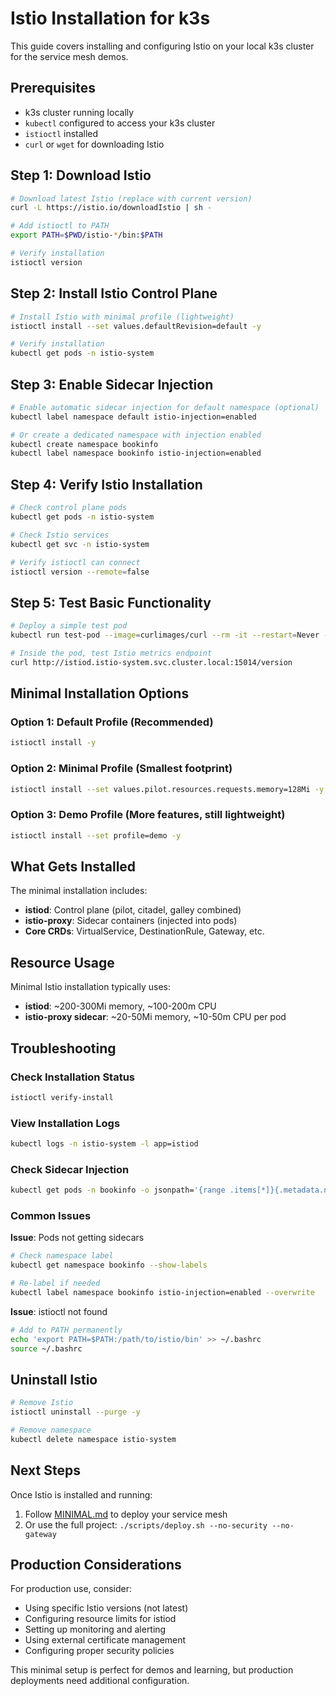 # Istio Installation for k3s

This guide covers installing and configuring Istio on your local k3s cluster for the service mesh demos.

## Prerequisites

- k3s cluster running locally
- `kubectl` configured to access your k3s cluster
- `istioctl` installed
- `curl` or `wget` for downloading Istio

## Step 1: Download Istio

```bash
# Download latest Istio (replace with current version)
curl -L https://istio.io/downloadIstio | sh -

# Add istioctl to PATH
export PATH=$PWD/istio-*/bin:$PATH

# Verify installation
istioctl version
```

## Step 2: Install Istio Control Plane

```bash
# Install Istio with minimal profile (lightweight)
istioctl install --set values.defaultRevision=default -y

# Verify installation
kubectl get pods -n istio-system
```

## Step 3: Enable Sidecar Injection

```bash
# Enable automatic sidecar injection for default namespace (optional)
kubectl label namespace default istio-injection=enabled

# Or create a dedicated namespace with injection enabled
kubectl create namespace bookinfo
kubectl label namespace bookinfo istio-injection=enabled
```

## Step 4: Verify Istio Installation

```bash
# Check control plane pods
kubectl get pods -n istio-system

# Check Istio services
kubectl get svc -n istio-system

# Verify istioctl can connect
istioctl version --remote=false
```

## Step 5: Test Basic Functionality

```bash
# Deploy a simple test pod
kubectl run test-pod --image=curlimages/curl --rm -it --restart=Never -- sh

# Inside the pod, test Istio metrics endpoint
curl http://istiod.istio-system.svc.cluster.local:15014/version
```

## Minimal Installation Options

### Option 1: Default Profile (Recommended)
```bash
istioctl install -y
```

### Option 2: Minimal Profile (Smallest footprint)
```bash
istioctl install --set values.pilot.resources.requests.memory=128Mi -y
```

### Option 3: Demo Profile (More features, still lightweight)
```bash
istioctl install --set profile=demo -y
```

## What Gets Installed

The minimal installation includes:

- **istiod**: Control plane (pilot, citadel, galley combined)
- **istio-proxy**: Sidecar containers (injected into pods)
- **Core CRDs**: VirtualService, DestinationRule, Gateway, etc.

## Resource Usage

Minimal Istio installation typically uses:
- **istiod**: ~200-300Mi memory, ~100-200m CPU
- **istio-proxy sidecar**: ~20-50Mi memory, ~10-50m CPU per pod

## Troubleshooting

### Check Installation Status
```bash
istioctl verify-install
```

### View Installation Logs
```bash
kubectl logs -n istio-system -l app=istiod
```

### Check Sidecar Injection
```bash
kubectl get pods -n bookinfo -o jsonpath='{range .items[*]}{.metadata.name}{"\t"}{.spec.containers[*].name}{"\n"}{end}'
```

### Common Issues

**Issue**: Pods not getting sidecars
```bash
# Check namespace label
kubectl get namespace bookinfo --show-labels

# Re-label if needed
kubectl label namespace bookinfo istio-injection=enabled --overwrite
```

**Issue**: istioctl not found
```bash
# Add to PATH permanently
echo 'export PATH=$PATH:/path/to/istio/bin' >> ~/.bashrc
source ~/.bashrc
```

## Uninstall Istio

```bash
# Remove Istio
istioctl uninstall --purge -y

# Remove namespace
kubectl delete namespace istio-system
```

## Next Steps

Once Istio is installed and running:

1. Follow [MINIMAL.md](MINIMAL.md) to deploy your service mesh
2. Or use the full project: `./scripts/deploy.sh --no-security --no-gateway`

## Production Considerations

For production use, consider:
- Using specific Istio versions (not latest)
- Configuring resource limits for istiod
- Setting up monitoring and alerting
- Using external certificate management
- Configuring proper security policies

This minimal setup is perfect for demos and learning, but production deployments need additional configuration.
